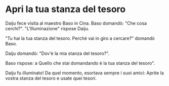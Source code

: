 # Apri la tua stanza del tesoro

Daiju fece visita al maestro Baso in Cina. Baso domandò: "Che cosa cerchi?". "L'Illuminazione" rispose Daiju.

"Tu hai la tua stanza del tesoro. Perché vai in giro a cercare?" domandò Baso.

Daiju domandò: "Dov'è la mia stanza del tesoro?".

Baso rispose: a Quello che stai domandando è la tua stanza del tesoro".

Daiju fu illuminato! Da quel momento, esortava sempre i suoi amici: Aprite la vostra stanza del tesoro e usate quei tesori.